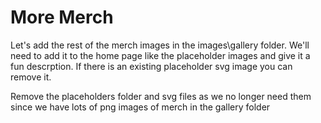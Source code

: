 # More Merch    

Let's add the rest of the merch images in the images\gallery folder.  We'll need to add it to the home page like the placeholder images and give it a fun descrption. If there is an existing placeholder svg image you can remove it.

Remove the placeholders folder and svg files as we no longer need them since we have lots of png images of merch in the gallery folder